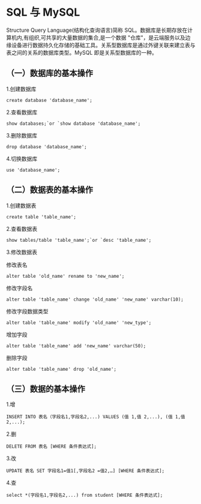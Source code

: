 # SQL 与 MySQL

Structure Query Language(结构化查询语言)简称 SQL。数据库是长期存放在计算机内,有组织,可共享的大量数据的集合,是一个数据 "仓库"，是云端服务以及边缘设备进行数据持久化存储的基础工具。关系型数据库是通过外键关联来建立表与表之间的关系的数据库类型。MySQL 即是关系型数据库的一种。

## （一）数据库的基本操作

1.创建数据库

```
create database 'database_name';
```

2.查看数据库

```
show databases;`or `show database 'database_name';
```

3.删除数据库

```
drop database 'database_name';
```

4.切换数据库

```
use 'database_name';
```

## （二）数据表的基本操作

1.创建数据表

```
create table 'table_name';
```

2.查看数据表

```
show tables/table 'table_name';`or `desc 'table_name';
```

3.修改数据表

修改表名

```
alter table 'old_name' rename to 'new_name';
```

修改字段名

```
alter table 'table_name' change 'old_name' 'new_name' varchar(10);
```

修改字段数据类型

```
alter table 'table_name' modify 'old_name' 'new_type';
```

增加字段

```
alter table 'table_name' add 'new_name' varchar(50);
```

删除字段

```
alter table 'table_name' drop 'old_name';
```

## （三）数据的基本操作

1.增

```
INSERT INTO 表名（字段名1,字段名2,...) VALUES (值 1,值 2,...), (值 1,值 2,...);
```

2.删

```
DELETE FROM 表名 [WHERE 条件表达式];
```

3.改

```
UPDATE 表名 SET 字段名1=值1[,字段名2 =值2,…] [WHERE 条件表达式];
```

4.查

```
select *(字段名1,字段名2,...) from student [WHERE 条件表达式];
```
